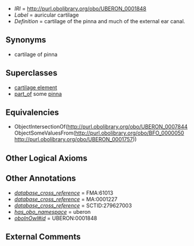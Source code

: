  * *IRI* = http://purl.obolibrary.org/obo/UBERON_0001848
 * *Label* = auricular cartilage
 * *Definition* = cartilage of the pinna and much of the external ear canal.

## Synonyms

 * cartilage of pinna

## Superclasses

 * [cartilage element](../../UBERON/44/UBERON_0007844.md)
 * [part_of](../../BFO/50/BFO_0000050.md) some [pinna](../../UBERON/57/UBERON_0001757.md)

## Equivalencies

 * ObjectIntersectionOf(<http://purl.obolibrary.org/obo/UBERON_0007844> ObjectSomeValuesFrom(<http://purl.obolibrary.org/obo/BFO_0000050> <http://purl.obolibrary.org/obo/UBERON_0001757>))

## Other Logical Axioms


## Other Annotations

 * *[database_cross_reference](../../ef/oboInOwl#hasDbXref.md)* = FMA:61013
 * *[database_cross_reference](../../ef/oboInOwl#hasDbXref.md)* = MA:0001227
 * *[database_cross_reference](../../ef/oboInOwl#hasDbXref.md)* = SCTID:279627003
 * *[has_obo_namespace](../../ce/oboInOwl#hasOBONamespace.md)* = uberon
 * *[oboInOwl#id](../../id/oboInOwl#id.md)* = UBERON:0001848

## External Comments

